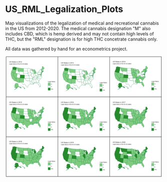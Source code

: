 # US_RML_Legalization_Plots
Map visualizations of the legalization of medical and recreational cannabis in the US from 2012-2020. The medical cannabis designation "M" also includes CBD, which is hemp derived and may not contain high levels of THC, but the "RML" designation is for high THC concetrate cannabis only.

All data was gathered by hand for an econometrics project.

![vizualization](https://github.com/reyesGeorge/US_RML_Legalization_Plots/blob/main/Screen%20Shot%202021-01-14%20at%206.56.11%20PM.png)


